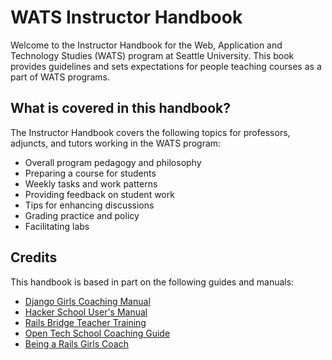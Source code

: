 WATS Instructor Handbook
=======

Welcome to the Instructor Handbook for the Web, Application and Technology Studies (WATS) program at Seattle University. This book provides guidelines and sets expectations for people teaching courses as a part of WATS programs. 

## What is covered in this handbook?

The Instructor Handbook covers the following topics for professors, adjuncts, and tutors working in the WATS program:

* Overall program pedagogy and philosophy
* Preparing a course for students
* Weekly tasks and work patterns
* Providing feedback on student work
* Tips for enhancing discussions
* Grading practice and policy
* Facilitating labs

## Credits

This handbook is based in part on the following guides and manuals:

* [Django Girls Coaching Manual](https://www.gitbook.com/book/djangogirls/django-girls-coaching-manual/)
* [Hacker School User's Manual](https://www.hackerschool.com/manual)
* [Rails Bridge Teacher Training](http://curriculum.railsbridge.org/workshop/more_teacher_training)
* [Open Tech School Coaching Guide](http://opentechschool.github.io/slides/presentations/coaching/)
* [Being a Rails Girls Coach](http://guides.railsgirls.com/coach/)
